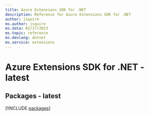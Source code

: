 ```yaml
---
title: Azure Extensions SDK for .NET
description: Reference for Azure Extensions SDK for .NET
author: jsquire
ms.author: jsquire
ms.data: 02/17/2023
ms.topic: reference
ms.devlang: dotnet
ms.service: extensions
---
```

# Azure Extensions SDK for .NET - latest
## Packages - latest
[!INCLUDE [packages](extensions-index.md)]